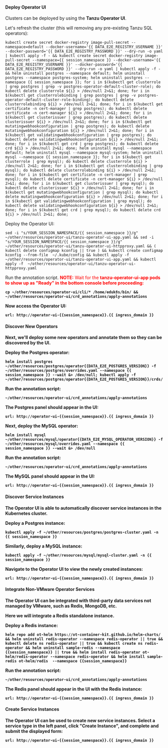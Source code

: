 #### Deploy Operator UI
Clusters can be deployed by using the **Tanzu Operator UI**.

Let's refresh the cluster (this will removing any pre-existing Tanzu SQL operators):
```execute
kubectl create secret docker-registry image-pull-secret --namespace=default --docker-username='{{ DATA_E2E_REGISTRY_USERNAME }}' --docker-password='{{ DATA_E2E_REGISTRY_PASSWORD }}' --dry-run -o yaml | kubectl apply -f - && kubectl create secret docker-registry image-pull-secret --namespace={{ session_namespace }} --docker-username='{{ DATA_E2E_REGISTRY_USERNAME }}' --docker-password='{{ DATA_E2E_REGISTRY_PASSWORD }}' --dry-run -o yaml | kubectl apply -f - && helm uninstall postgres --namespace default; helm uninstall postgres --namespace postgres-system; helm uninstall postgres --namespace {{ session_namespace }}; for i in $(kubectl get clusterrole | grep postgres | grep -v postgres-operator-default-cluster-role); do kubectl delete clusterrole ${i} > /dev/null 2>&1; done; for i in $(kubectl get clusterrolebinding | grep postgres | grep -v postgres-operator-default-cluster-role-binding); do kubectl delete clusterrolebinding ${i} > /dev/null 2>&1; done; for i in $(kubectl get certificate -n cert-manager | grep postgres); do kubectl delete certificate -n cert-manager ${i} > /dev/null 2>&1; done; for i in $(kubectl get clusterissuer | grep postgres); do kubectl delete clusterissuer ${i} > /dev/null 2>&1; done; for i in $(kubectl get mutatingwebhookconfiguration | grep postgres); do kubectl delete mutatingwebhookconfiguration ${i} > /dev/null 2>&1; done; for i in $(kubectl get validatingwebhookconfiguration | grep postgres); do kubectl delete validatingwebhookconfiguration ${i} > /dev/null 2>&1; done; for i in $(kubectl get crd | grep postgres); do kubectl delete crd ${i} > /dev/null 2>&1; done; helm uninstall mysql --namespace default; helm uninstall mysql --namespace mysql-system; helm uninstall mysql --namespace {{ session_namespace }}; for i in $(kubectl get clusterrole | grep mysql); do kubectl delete clusterrole ${i} > /dev/null 2>&1; done; for i in $(kubectl get clusterrolebinding | grep mysql); do kubectl delete clusterrolebinding ${i} > /dev/null 2>&1; done; for i in $(kubectl get certificate -n cert-manager | grep mysql); do kubectl delete certificate -n cert-manager ${i} > /dev/null 2>&1; done; for i in $(kubectl get clusterissuer | grep mysql); do kubectl delete clusterissuer ${i} > /dev/null 2>&1; done; for i in $(kubectl get mutatingwebhookconfiguration | grep mysql); do kubectl delete mutatingwebhookconfiguration ${i} > /dev/null 2>&1; done; for i in $(kubectl get validatingwebhookconfiguration | grep mysql); do kubectl delete validatingwebhookconfiguration ${i} > /dev/null 2>&1; done; for i in $(kubectl get crd | grep mysql); do kubectl delete crd ${i} > /dev/null 2>&1; done; 
```

Deploy the Operator UI:
```execute
sed -i "s/YOUR_SESSION_NAMESPACE/{{ session_namespace }}/g" ~/other/resources/operator-ui/tanzu-operator-ui-app.yaml && sed -i "s/YOUR_SESSION_NAMESPACE/{{ session_namespace }}/g" ~/other/resources/operator-ui/tanzu-operator-ui-httpproxy.yaml && ( kubectl delete configmap kconfig || true ) && kubectl create configmap kconfig --from-file  ~/.kube/config && kubectl apply -f ~/other/resources/operator-ui/tanzu-operator-ui-app.yaml && kubectl apply -f  ~/other/resources/operator-ui/tanzu-operator-ui-httpproxy.yaml 
```

Run the annotation script. <font color="red"><b>NOTE:</b> Wait for the <b>tanzu-operator-ui-app</ui> pods to show up as "Ready" in the bottom console before proceeding:</font>
```execute
cp ~/other/resources/operator-ui/cli/* /home/eduk8s/bin/ && ~/other/resources/operator-ui/crd_annotations/apply-annotations
```

Now access the Operator UI:
```dashboard:open-url
url: http://operator-ui-{{session_namespace}}.{{ ingress_domain }}
```

#### Discover New Operators
Next, we'll deploy some new operators and annotate them so they can be discovered by the UI.

Deploy the Postgres operator:
```execute
helm install postgres ~/other/resources/postgres/operator{{DATA_E2E_POSTGRES_VERSION}} -f ~/other/resources/postgres/overrides.yaml --namespace {{ session_namespace }} --wait &> /dev/null; kubectl apply -f ~/other/resources/postgres/operator{{DATA_E2E_POSTGRES_VERSION}}/crds/ 
```

Run the annotation script:
```execute
~/other/resources/operator-ui/crd_annotations/apply-annotations
```

The Postgres panel should appear in the UI:
```dashboard:open-url
url: http://operator-ui-{{session_namespace}}.{{ ingress_domain }}
```

Next, deploy the MySQL operator:
```execute
helm install mysql ~/other/resources/mysql/operator{{DATA_E2E_MYSQL_OPERATOR_VERSION}} -f ~/other/resources/mysql/overrides.yaml --namespace {{ session_namespace }} --wait &> /dev/null
```

Run the annotation script:
```execute
~/other/resources/operator-ui/crd_annotations/apply-annotations
```

The MySQL panel should appear in the UI:
```dashboard:open-url
url: http://operator-ui-{{session_namespace}}.{{ ingress_domain }}
```

#### Discover Service Instances
The Operator UI is able to automatically discover service instances in the Kubernetes cluster.

Deploy a Postgres instance:
```execute
kubectl apply -f ~/other/resources/postgres/postgres-cluster.yaml -n {{ session_namespace }}
```

Similarly, deploy a MySQL instance:
```execute
kubectl apply -f ~/other/resources/mysql/mysql-cluster.yaml -n {{ session_namespace }}
```

Navigate to the Operator UI to view the newly created instances:
```dashboard:open-url
url: http://operator-ui-{{session_namespace}}.{{ ingress_domain }}
```

#### Integrate Non-VMware Operator Services
The Operator UI can be integrated with third-party data services not managed by VMware, such as Redis, MongoDB, etc.

Here we will integrate a Redis standalone instance.

Deploy a Redis instance:
```execute
helm repo add ot-helm https://ot-container-kit.github.io/helm-charts/ && helm uninstall redis-operator --namespace redis-operator || true && kubectl delete ns redis-operator || true && kubectl create ns redis-operator && helm uninstall sample-redis --namespace {{session_namespace}} || true && helm install redis-operator ot-helm/redis-operator --namespace redis-operator && helm install sample-redis ot-helm/redis  --namespace {{session_namespace}}
```

Run the annotation script:
```execute
~/other/resources/operator-ui/crd_annotations/apply-annotations
```

The Redis panel should appear in the UI with the Redis instance:
```dashboard:open-url
url: http://operator-ui-{{session_namespace}}.{{ ingress_domain }}
```

#### Create Service Instances
The Operator UI can be used to create new service instances. 
Select a service type in the left panel, click "Create Instance", and complete and submit the displayed form:
```dashboard:open-url
url: http://operator-ui-{{session_namespace}}.{{ ingress_domain }}
```
